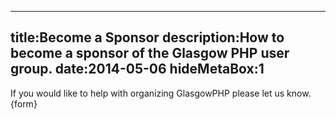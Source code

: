 ----
title:Become a Sponsor
description:How to become a sponsor of the Glasgow PHP user group.
date:2014-05-06
hideMetaBox:1
----

If you would like to help with organizing GlasgowPHP please let us know.
{form}